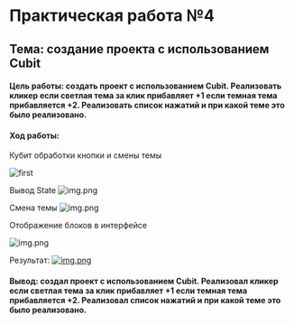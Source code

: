 # Практическая работа №4
## Тема: cоздание проекта с использованием Cubit

#### Цель работы: cоздать проект с использованием Cubit. Реализовать кликер если светлая тема за клик прибавляет +1 если темная тема прибавляется +2. Реализовать список нажатий и при какой теме это было реализовано.

#### Ход работы:

Кубит обработки кнопки и смены темы

![first](https://i.postimg.cc/rsm4HQrb/2022-12-13-223038904.png)

Вывод State
![img.png](https://i.postimg.cc/hPnvhCvq/2022-12-13-223329284.png)

Смена темы
![img.png](https://i.postimg.cc/jjBdTcmm/2022-12-13-223403990.png)

Отображение блоков в интерфейсе

![img.png](https://i.postimg.cc/yN3sL9xP/2022-12-13-223512440.png)

Результат:
[![img.png](https://i.postimg.cc/26C91RsZ/2022-12-13-223745721.png)](https://postimg.cc/gwBH75kz)

#### Вывод: cоздал проект с использованием Cubit. Реализовал кликер если светлая тема за клик прибавляет +1 если темная тема прибавляется +2. Реализовал список нажатий и при какой теме это было реализовано.
